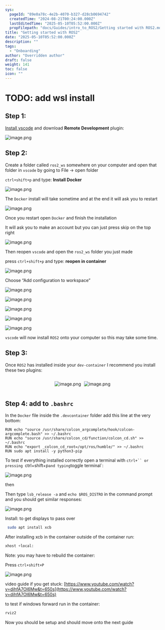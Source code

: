 ```yaml
---
sys:
  pageId: "89e0a78c-4e2b-4070-b327-d28cb0694742"
  createdTime: "2024-08-21T00:24:00.000Z"
  lastEditedTime: "2025-05-10T05:52:00.000Z"
  propFilepath: "docs/Guides/intro_to_ROS2/Getting started with ROS2.md"
title: "Getting started with ROS2"
date: "2025-05-10T05:52:00.000Z"
description: ""
tags:
  - "Onboarding"
author: "Overridden author"
draft: false
weight: 141
toc: false
icon: ""
---
```


# TODO: add wsl install

## Step 1:

[Install vscode](https://code.visualstudio.com/download) and download **Remote Development** plugin:

![image.png](https://prod-files-secure.s3.us-west-2.amazonaws.com/d518164a-d88e-44d1-a4ee-3adb3bd8bce0/efb52993-1881-4a40-b95e-6f020334f022/image.png?X-Amz-Algorithm=AWS4-HMAC-SHA256&X-Amz-Content-Sha256=UNSIGNED-PAYLOAD&X-Amz-Credential=ASIAZI2LB4666F46CDXT%2F20250721%2Fus-west-2%2Fs3%2Faws4_request&X-Amz-Date=20250721T110845Z&X-Amz-Expires=3600&X-Amz-Security-Token=IQoJb3JpZ2luX2VjELr%2F%2F%2F%2F%2F%2F%2F%2F%2F%2FwEaCXVzLXdlc3QtMiJHMEUCIQDTQwbJY0EdtN9I%2BvEVmZohlv85m6D%2BokE8SfdjowUW4gIgFXhuIGf4plT0GdwsNLoZKMGaJ6GcpXeW1Imwe1ABspQqiAQI0v%2F%2F%2F%2F%2F%2F%2F%2F%2F%2FARAAGgw2Mzc0MjMxODM4MDUiDCB86YEs0wrQxZz3ECrcA90jJ4C8j4EJ2krWYsR05L0x4iQlwpdRXFu19ax%2Fw9Ud5O1eX4ot4L2SjTF83tOedsKI8VzI9U%2FDfugYDnrjhsoHGqPw%2BFZ8HMDLu5eDfS%2BvoocWa9zjvgSBTiqVRSIg9cfu%2BcJVujeXJ6IZjL7%2FQVsKtGoGdESVr23UWrZ2thN4NHkTxouTKcMqSBg%2FvTu08dgfR2onj6LVa9oNNnviSnMz80maIIWTcxpTXnLdM9D77t7IgZXVD6pdEbZHUokfduKF1aorsvlnHTVQjegzDDUitJAohg5T7GYjEoOI%2Bn0N8RpnJUP%2Fcubyp%2ByFAzLz5FXKiI4q%2F%2BlWr2tawvA%2FzsRJug8sgZ2zkFJjrplteRXSVnc7uSNPhmDE8ppAcz0AvpE0GnrxyvK3WFah%2BjuDoQKSmYP%2FMkpoaPHFSF24tWN%2BzqSb6SSpKG%2FVhOGd8aCp45Em3uWGLKC3QzNw4v6WnTLoq3S1aofF1tkBRb1vfVwo%2F2bavYsVX4KWMklS19jQRtCRPo%2F20TDJD%2B3DzJt1bXPEDAMhdpPZIS8ndPJDcPlJSPlrcaz8s4oOKvy6XwkbRNUQ26b0O4%2B4YWWzRxTZW3Y4flsgj%2BWCRKtiaWK1h%2Fk1VpzWoFbMydF0QClAMOmO%2BMMGOqUBkFsAXK6c5PqDO7WCufieavPe1k5HX5HNqyDcSMwGYfcSdUMU4yQTiR5Erv1DQVcCvDszQ85e9rgqDsrNU7eTXehNRWVgMD8m8Ye0iO9TYTKK7xRtbqT4fu%2Bc9kkwXi5jada4%2FWYMVnEL%2BR64%2Bz24YHVFjB02e2YEfuNgXMi6DTJnOzOr%2B2%2F8sl1mR64SKlKyzuiUPvjvpPDE%2BdIqLCY3Ek%2FLKQ3T&X-Amz-Signature=020223eadbaa5ec4f5b381c62748d981da2ecbdc865d2c6014d9a14f9d3ff95c&X-Amz-SignedHeaders=host&x-amz-checksum-mode=ENABLED&x-id=GetObject)

## Step 2:

Create a folder called `ros2_ws` somewhere on your computer and open that folder in `vscode` by going to File → open folder 

`ctrl+shift+p` and type: **Install Docker**

![image.png](https://prod-files-secure.s3.us-west-2.amazonaws.com/d518164a-d88e-44d1-a4ee-3adb3bd8bce0/2269dc0e-1cd5-47ff-bceb-c04ad9b2eab0/image.png?X-Amz-Algorithm=AWS4-HMAC-SHA256&X-Amz-Content-Sha256=UNSIGNED-PAYLOAD&X-Amz-Credential=ASIAZI2LB4666F46CDXT%2F20250721%2Fus-west-2%2Fs3%2Faws4_request&X-Amz-Date=20250721T110845Z&X-Amz-Expires=3600&X-Amz-Security-Token=IQoJb3JpZ2luX2VjELr%2F%2F%2F%2F%2F%2F%2F%2F%2F%2FwEaCXVzLXdlc3QtMiJHMEUCIQDTQwbJY0EdtN9I%2BvEVmZohlv85m6D%2BokE8SfdjowUW4gIgFXhuIGf4plT0GdwsNLoZKMGaJ6GcpXeW1Imwe1ABspQqiAQI0v%2F%2F%2F%2F%2F%2F%2F%2F%2F%2FARAAGgw2Mzc0MjMxODM4MDUiDCB86YEs0wrQxZz3ECrcA90jJ4C8j4EJ2krWYsR05L0x4iQlwpdRXFu19ax%2Fw9Ud5O1eX4ot4L2SjTF83tOedsKI8VzI9U%2FDfugYDnrjhsoHGqPw%2BFZ8HMDLu5eDfS%2BvoocWa9zjvgSBTiqVRSIg9cfu%2BcJVujeXJ6IZjL7%2FQVsKtGoGdESVr23UWrZ2thN4NHkTxouTKcMqSBg%2FvTu08dgfR2onj6LVa9oNNnviSnMz80maIIWTcxpTXnLdM9D77t7IgZXVD6pdEbZHUokfduKF1aorsvlnHTVQjegzDDUitJAohg5T7GYjEoOI%2Bn0N8RpnJUP%2Fcubyp%2ByFAzLz5FXKiI4q%2F%2BlWr2tawvA%2FzsRJug8sgZ2zkFJjrplteRXSVnc7uSNPhmDE8ppAcz0AvpE0GnrxyvK3WFah%2BjuDoQKSmYP%2FMkpoaPHFSF24tWN%2BzqSb6SSpKG%2FVhOGd8aCp45Em3uWGLKC3QzNw4v6WnTLoq3S1aofF1tkBRb1vfVwo%2F2bavYsVX4KWMklS19jQRtCRPo%2F20TDJD%2B3DzJt1bXPEDAMhdpPZIS8ndPJDcPlJSPlrcaz8s4oOKvy6XwkbRNUQ26b0O4%2B4YWWzRxTZW3Y4flsgj%2BWCRKtiaWK1h%2Fk1VpzWoFbMydF0QClAMOmO%2BMMGOqUBkFsAXK6c5PqDO7WCufieavPe1k5HX5HNqyDcSMwGYfcSdUMU4yQTiR5Erv1DQVcCvDszQ85e9rgqDsrNU7eTXehNRWVgMD8m8Ye0iO9TYTKK7xRtbqT4fu%2Bc9kkwXi5jada4%2FWYMVnEL%2BR64%2Bz24YHVFjB02e2YEfuNgXMi6DTJnOzOr%2B2%2F8sl1mR64SKlKyzuiUPvjvpPDE%2BdIqLCY3Ek%2FLKQ3T&X-Amz-Signature=85fbbdf2d3370aea70d2b8fb050f0c2b601eb5868e7d976091f414f0a38605a4&X-Amz-SignedHeaders=host&x-amz-checksum-mode=ENABLED&x-id=GetObject)

The `Docker` install will take sometime and at the end it will ask you to restart

![image.png](https://prod-files-secure.s3.us-west-2.amazonaws.com/d518164a-d88e-44d1-a4ee-3adb3bd8bce0/ed233f78-be33-4b1f-b89c-9c346c0e961e/image.png?X-Amz-Algorithm=AWS4-HMAC-SHA256&X-Amz-Content-Sha256=UNSIGNED-PAYLOAD&X-Amz-Credential=ASIAZI2LB4666F46CDXT%2F20250721%2Fus-west-2%2Fs3%2Faws4_request&X-Amz-Date=20250721T110845Z&X-Amz-Expires=3600&X-Amz-Security-Token=IQoJb3JpZ2luX2VjELr%2F%2F%2F%2F%2F%2F%2F%2F%2F%2FwEaCXVzLXdlc3QtMiJHMEUCIQDTQwbJY0EdtN9I%2BvEVmZohlv85m6D%2BokE8SfdjowUW4gIgFXhuIGf4plT0GdwsNLoZKMGaJ6GcpXeW1Imwe1ABspQqiAQI0v%2F%2F%2F%2F%2F%2F%2F%2F%2F%2FARAAGgw2Mzc0MjMxODM4MDUiDCB86YEs0wrQxZz3ECrcA90jJ4C8j4EJ2krWYsR05L0x4iQlwpdRXFu19ax%2Fw9Ud5O1eX4ot4L2SjTF83tOedsKI8VzI9U%2FDfugYDnrjhsoHGqPw%2BFZ8HMDLu5eDfS%2BvoocWa9zjvgSBTiqVRSIg9cfu%2BcJVujeXJ6IZjL7%2FQVsKtGoGdESVr23UWrZ2thN4NHkTxouTKcMqSBg%2FvTu08dgfR2onj6LVa9oNNnviSnMz80maIIWTcxpTXnLdM9D77t7IgZXVD6pdEbZHUokfduKF1aorsvlnHTVQjegzDDUitJAohg5T7GYjEoOI%2Bn0N8RpnJUP%2Fcubyp%2ByFAzLz5FXKiI4q%2F%2BlWr2tawvA%2FzsRJug8sgZ2zkFJjrplteRXSVnc7uSNPhmDE8ppAcz0AvpE0GnrxyvK3WFah%2BjuDoQKSmYP%2FMkpoaPHFSF24tWN%2BzqSb6SSpKG%2FVhOGd8aCp45Em3uWGLKC3QzNw4v6WnTLoq3S1aofF1tkBRb1vfVwo%2F2bavYsVX4KWMklS19jQRtCRPo%2F20TDJD%2B3DzJt1bXPEDAMhdpPZIS8ndPJDcPlJSPlrcaz8s4oOKvy6XwkbRNUQ26b0O4%2B4YWWzRxTZW3Y4flsgj%2BWCRKtiaWK1h%2Fk1VpzWoFbMydF0QClAMOmO%2BMMGOqUBkFsAXK6c5PqDO7WCufieavPe1k5HX5HNqyDcSMwGYfcSdUMU4yQTiR5Erv1DQVcCvDszQ85e9rgqDsrNU7eTXehNRWVgMD8m8Ye0iO9TYTKK7xRtbqT4fu%2Bc9kkwXi5jada4%2FWYMVnEL%2BR64%2Bz24YHVFjB02e2YEfuNgXMi6DTJnOzOr%2B2%2F8sl1mR64SKlKyzuiUPvjvpPDE%2BdIqLCY3Ek%2FLKQ3T&X-Amz-Signature=c2c61fac5fca3182507633e24f696803b320bef4172af5dfb143fecce164bb1d&X-Amz-SignedHeaders=host&x-amz-checksum-mode=ENABLED&x-id=GetObject)

Once you restart open `Docker` and finish the installation

It will ask you to make an account but you can just press skip on the top right

![image.png](https://prod-files-secure.s3.us-west-2.amazonaws.com/d518164a-d88e-44d1-a4ee-3adb3bd8bce0/21010ad9-1659-4fd9-9f59-9932a09b2a3d/image.png?X-Amz-Algorithm=AWS4-HMAC-SHA256&X-Amz-Content-Sha256=UNSIGNED-PAYLOAD&X-Amz-Credential=ASIAZI2LB4666F46CDXT%2F20250721%2Fus-west-2%2Fs3%2Faws4_request&X-Amz-Date=20250721T110845Z&X-Amz-Expires=3600&X-Amz-Security-Token=IQoJb3JpZ2luX2VjELr%2F%2F%2F%2F%2F%2F%2F%2F%2F%2FwEaCXVzLXdlc3QtMiJHMEUCIQDTQwbJY0EdtN9I%2BvEVmZohlv85m6D%2BokE8SfdjowUW4gIgFXhuIGf4plT0GdwsNLoZKMGaJ6GcpXeW1Imwe1ABspQqiAQI0v%2F%2F%2F%2F%2F%2F%2F%2F%2F%2FARAAGgw2Mzc0MjMxODM4MDUiDCB86YEs0wrQxZz3ECrcA90jJ4C8j4EJ2krWYsR05L0x4iQlwpdRXFu19ax%2Fw9Ud5O1eX4ot4L2SjTF83tOedsKI8VzI9U%2FDfugYDnrjhsoHGqPw%2BFZ8HMDLu5eDfS%2BvoocWa9zjvgSBTiqVRSIg9cfu%2BcJVujeXJ6IZjL7%2FQVsKtGoGdESVr23UWrZ2thN4NHkTxouTKcMqSBg%2FvTu08dgfR2onj6LVa9oNNnviSnMz80maIIWTcxpTXnLdM9D77t7IgZXVD6pdEbZHUokfduKF1aorsvlnHTVQjegzDDUitJAohg5T7GYjEoOI%2Bn0N8RpnJUP%2Fcubyp%2ByFAzLz5FXKiI4q%2F%2BlWr2tawvA%2FzsRJug8sgZ2zkFJjrplteRXSVnc7uSNPhmDE8ppAcz0AvpE0GnrxyvK3WFah%2BjuDoQKSmYP%2FMkpoaPHFSF24tWN%2BzqSb6SSpKG%2FVhOGd8aCp45Em3uWGLKC3QzNw4v6WnTLoq3S1aofF1tkBRb1vfVwo%2F2bavYsVX4KWMklS19jQRtCRPo%2F20TDJD%2B3DzJt1bXPEDAMhdpPZIS8ndPJDcPlJSPlrcaz8s4oOKvy6XwkbRNUQ26b0O4%2B4YWWzRxTZW3Y4flsgj%2BWCRKtiaWK1h%2Fk1VpzWoFbMydF0QClAMOmO%2BMMGOqUBkFsAXK6c5PqDO7WCufieavPe1k5HX5HNqyDcSMwGYfcSdUMU4yQTiR5Erv1DQVcCvDszQ85e9rgqDsrNU7eTXehNRWVgMD8m8Ye0iO9TYTKK7xRtbqT4fu%2Bc9kkwXi5jada4%2FWYMVnEL%2BR64%2Bz24YHVFjB02e2YEfuNgXMi6DTJnOzOr%2B2%2F8sl1mR64SKlKyzuiUPvjvpPDE%2BdIqLCY3Ek%2FLKQ3T&X-Amz-Signature=324ed6eef39bc8b3b9f9f2aafaded7949d36e0e0f01d86b6c9f405dc31942a76&X-Amz-SignedHeaders=host&x-amz-checksum-mode=ENABLED&x-id=GetObject)

Then reopen `vscode` and open the `ros2_ws` folder you just made

press `ctrl+shift+p` and type: **reopen in container**

![image.png](https://prod-files-secure.s3.us-west-2.amazonaws.com/d518164a-d88e-44d1-a4ee-3adb3bd8bce0/4e93b8c2-41ad-488c-8095-c74205196118/image.png?X-Amz-Algorithm=AWS4-HMAC-SHA256&X-Amz-Content-Sha256=UNSIGNED-PAYLOAD&X-Amz-Credential=ASIAZI2LB4666F46CDXT%2F20250721%2Fus-west-2%2Fs3%2Faws4_request&X-Amz-Date=20250721T110845Z&X-Amz-Expires=3600&X-Amz-Security-Token=IQoJb3JpZ2luX2VjELr%2F%2F%2F%2F%2F%2F%2F%2F%2F%2FwEaCXVzLXdlc3QtMiJHMEUCIQDTQwbJY0EdtN9I%2BvEVmZohlv85m6D%2BokE8SfdjowUW4gIgFXhuIGf4plT0GdwsNLoZKMGaJ6GcpXeW1Imwe1ABspQqiAQI0v%2F%2F%2F%2F%2F%2F%2F%2F%2F%2FARAAGgw2Mzc0MjMxODM4MDUiDCB86YEs0wrQxZz3ECrcA90jJ4C8j4EJ2krWYsR05L0x4iQlwpdRXFu19ax%2Fw9Ud5O1eX4ot4L2SjTF83tOedsKI8VzI9U%2FDfugYDnrjhsoHGqPw%2BFZ8HMDLu5eDfS%2BvoocWa9zjvgSBTiqVRSIg9cfu%2BcJVujeXJ6IZjL7%2FQVsKtGoGdESVr23UWrZ2thN4NHkTxouTKcMqSBg%2FvTu08dgfR2onj6LVa9oNNnviSnMz80maIIWTcxpTXnLdM9D77t7IgZXVD6pdEbZHUokfduKF1aorsvlnHTVQjegzDDUitJAohg5T7GYjEoOI%2Bn0N8RpnJUP%2Fcubyp%2ByFAzLz5FXKiI4q%2F%2BlWr2tawvA%2FzsRJug8sgZ2zkFJjrplteRXSVnc7uSNPhmDE8ppAcz0AvpE0GnrxyvK3WFah%2BjuDoQKSmYP%2FMkpoaPHFSF24tWN%2BzqSb6SSpKG%2FVhOGd8aCp45Em3uWGLKC3QzNw4v6WnTLoq3S1aofF1tkBRb1vfVwo%2F2bavYsVX4KWMklS19jQRtCRPo%2F20TDJD%2B3DzJt1bXPEDAMhdpPZIS8ndPJDcPlJSPlrcaz8s4oOKvy6XwkbRNUQ26b0O4%2B4YWWzRxTZW3Y4flsgj%2BWCRKtiaWK1h%2Fk1VpzWoFbMydF0QClAMOmO%2BMMGOqUBkFsAXK6c5PqDO7WCufieavPe1k5HX5HNqyDcSMwGYfcSdUMU4yQTiR5Erv1DQVcCvDszQ85e9rgqDsrNU7eTXehNRWVgMD8m8Ye0iO9TYTKK7xRtbqT4fu%2Bc9kkwXi5jada4%2FWYMVnEL%2BR64%2Bz24YHVFjB02e2YEfuNgXMi6DTJnOzOr%2B2%2F8sl1mR64SKlKyzuiUPvjvpPDE%2BdIqLCY3Ek%2FLKQ3T&X-Amz-Signature=db88b28f5590361a1cf9490e04245e1765bd1d3adf75a8734776c53dfe279e7e&X-Amz-SignedHeaders=host&x-amz-checksum-mode=ENABLED&x-id=GetObject)

Choose “Add configuration to workspace”

![image.png](https://prod-files-secure.s3.us-west-2.amazonaws.com/d518164a-d88e-44d1-a4ee-3adb3bd8bce0/9560b282-5060-4989-ba37-97e7b2c22476/image.png?X-Amz-Algorithm=AWS4-HMAC-SHA256&X-Amz-Content-Sha256=UNSIGNED-PAYLOAD&X-Amz-Credential=ASIAZI2LB4666F46CDXT%2F20250721%2Fus-west-2%2Fs3%2Faws4_request&X-Amz-Date=20250721T110845Z&X-Amz-Expires=3600&X-Amz-Security-Token=IQoJb3JpZ2luX2VjELr%2F%2F%2F%2F%2F%2F%2F%2F%2F%2FwEaCXVzLXdlc3QtMiJHMEUCIQDTQwbJY0EdtN9I%2BvEVmZohlv85m6D%2BokE8SfdjowUW4gIgFXhuIGf4plT0GdwsNLoZKMGaJ6GcpXeW1Imwe1ABspQqiAQI0v%2F%2F%2F%2F%2F%2F%2F%2F%2F%2FARAAGgw2Mzc0MjMxODM4MDUiDCB86YEs0wrQxZz3ECrcA90jJ4C8j4EJ2krWYsR05L0x4iQlwpdRXFu19ax%2Fw9Ud5O1eX4ot4L2SjTF83tOedsKI8VzI9U%2FDfugYDnrjhsoHGqPw%2BFZ8HMDLu5eDfS%2BvoocWa9zjvgSBTiqVRSIg9cfu%2BcJVujeXJ6IZjL7%2FQVsKtGoGdESVr23UWrZ2thN4NHkTxouTKcMqSBg%2FvTu08dgfR2onj6LVa9oNNnviSnMz80maIIWTcxpTXnLdM9D77t7IgZXVD6pdEbZHUokfduKF1aorsvlnHTVQjegzDDUitJAohg5T7GYjEoOI%2Bn0N8RpnJUP%2Fcubyp%2ByFAzLz5FXKiI4q%2F%2BlWr2tawvA%2FzsRJug8sgZ2zkFJjrplteRXSVnc7uSNPhmDE8ppAcz0AvpE0GnrxyvK3WFah%2BjuDoQKSmYP%2FMkpoaPHFSF24tWN%2BzqSb6SSpKG%2FVhOGd8aCp45Em3uWGLKC3QzNw4v6WnTLoq3S1aofF1tkBRb1vfVwo%2F2bavYsVX4KWMklS19jQRtCRPo%2F20TDJD%2B3DzJt1bXPEDAMhdpPZIS8ndPJDcPlJSPlrcaz8s4oOKvy6XwkbRNUQ26b0O4%2B4YWWzRxTZW3Y4flsgj%2BWCRKtiaWK1h%2Fk1VpzWoFbMydF0QClAMOmO%2BMMGOqUBkFsAXK6c5PqDO7WCufieavPe1k5HX5HNqyDcSMwGYfcSdUMU4yQTiR5Erv1DQVcCvDszQ85e9rgqDsrNU7eTXehNRWVgMD8m8Ye0iO9TYTKK7xRtbqT4fu%2Bc9kkwXi5jada4%2FWYMVnEL%2BR64%2Bz24YHVFjB02e2YEfuNgXMi6DTJnOzOr%2B2%2F8sl1mR64SKlKyzuiUPvjvpPDE%2BdIqLCY3Ek%2FLKQ3T&X-Amz-Signature=8e8bde960af926f86fe2dfaf836dfdc70a980b0dfd7cddf312767351969f2d32&X-Amz-SignedHeaders=host&x-amz-checksum-mode=ENABLED&x-id=GetObject)

![image.png](https://prod-files-secure.s3.us-west-2.amazonaws.com/d518164a-d88e-44d1-a4ee-3adb3bd8bce0/2ee63f81-886b-48e8-a553-dc6e5eac99e4/image.png?X-Amz-Algorithm=AWS4-HMAC-SHA256&X-Amz-Content-Sha256=UNSIGNED-PAYLOAD&X-Amz-Credential=ASIAZI2LB4666F46CDXT%2F20250721%2Fus-west-2%2Fs3%2Faws4_request&X-Amz-Date=20250721T110845Z&X-Amz-Expires=3600&X-Amz-Security-Token=IQoJb3JpZ2luX2VjELr%2F%2F%2F%2F%2F%2F%2F%2F%2F%2FwEaCXVzLXdlc3QtMiJHMEUCIQDTQwbJY0EdtN9I%2BvEVmZohlv85m6D%2BokE8SfdjowUW4gIgFXhuIGf4plT0GdwsNLoZKMGaJ6GcpXeW1Imwe1ABspQqiAQI0v%2F%2F%2F%2F%2F%2F%2F%2F%2F%2FARAAGgw2Mzc0MjMxODM4MDUiDCB86YEs0wrQxZz3ECrcA90jJ4C8j4EJ2krWYsR05L0x4iQlwpdRXFu19ax%2Fw9Ud5O1eX4ot4L2SjTF83tOedsKI8VzI9U%2FDfugYDnrjhsoHGqPw%2BFZ8HMDLu5eDfS%2BvoocWa9zjvgSBTiqVRSIg9cfu%2BcJVujeXJ6IZjL7%2FQVsKtGoGdESVr23UWrZ2thN4NHkTxouTKcMqSBg%2FvTu08dgfR2onj6LVa9oNNnviSnMz80maIIWTcxpTXnLdM9D77t7IgZXVD6pdEbZHUokfduKF1aorsvlnHTVQjegzDDUitJAohg5T7GYjEoOI%2Bn0N8RpnJUP%2Fcubyp%2ByFAzLz5FXKiI4q%2F%2BlWr2tawvA%2FzsRJug8sgZ2zkFJjrplteRXSVnc7uSNPhmDE8ppAcz0AvpE0GnrxyvK3WFah%2BjuDoQKSmYP%2FMkpoaPHFSF24tWN%2BzqSb6SSpKG%2FVhOGd8aCp45Em3uWGLKC3QzNw4v6WnTLoq3S1aofF1tkBRb1vfVwo%2F2bavYsVX4KWMklS19jQRtCRPo%2F20TDJD%2B3DzJt1bXPEDAMhdpPZIS8ndPJDcPlJSPlrcaz8s4oOKvy6XwkbRNUQ26b0O4%2B4YWWzRxTZW3Y4flsgj%2BWCRKtiaWK1h%2Fk1VpzWoFbMydF0QClAMOmO%2BMMGOqUBkFsAXK6c5PqDO7WCufieavPe1k5HX5HNqyDcSMwGYfcSdUMU4yQTiR5Erv1DQVcCvDszQ85e9rgqDsrNU7eTXehNRWVgMD8m8Ye0iO9TYTKK7xRtbqT4fu%2Bc9kkwXi5jada4%2FWYMVnEL%2BR64%2Bz24YHVFjB02e2YEfuNgXMi6DTJnOzOr%2B2%2F8sl1mR64SKlKyzuiUPvjvpPDE%2BdIqLCY3Ek%2FLKQ3T&X-Amz-Signature=1a5e49305a28394b6e79b8c579360bf3d626a7caa80c53364b462247204d99ef&X-Amz-SignedHeaders=host&x-amz-checksum-mode=ENABLED&x-id=GetObject)

![image.png](https://prod-files-secure.s3.us-west-2.amazonaws.com/d518164a-d88e-44d1-a4ee-3adb3bd8bce0/ae1580b2-b048-407e-aed9-b584224a7a04/image.png?X-Amz-Algorithm=AWS4-HMAC-SHA256&X-Amz-Content-Sha256=UNSIGNED-PAYLOAD&X-Amz-Credential=ASIAZI2LB4666F46CDXT%2F20250721%2Fus-west-2%2Fs3%2Faws4_request&X-Amz-Date=20250721T110845Z&X-Amz-Expires=3600&X-Amz-Security-Token=IQoJb3JpZ2luX2VjELr%2F%2F%2F%2F%2F%2F%2F%2F%2F%2FwEaCXVzLXdlc3QtMiJHMEUCIQDTQwbJY0EdtN9I%2BvEVmZohlv85m6D%2BokE8SfdjowUW4gIgFXhuIGf4plT0GdwsNLoZKMGaJ6GcpXeW1Imwe1ABspQqiAQI0v%2F%2F%2F%2F%2F%2F%2F%2F%2F%2FARAAGgw2Mzc0MjMxODM4MDUiDCB86YEs0wrQxZz3ECrcA90jJ4C8j4EJ2krWYsR05L0x4iQlwpdRXFu19ax%2Fw9Ud5O1eX4ot4L2SjTF83tOedsKI8VzI9U%2FDfugYDnrjhsoHGqPw%2BFZ8HMDLu5eDfS%2BvoocWa9zjvgSBTiqVRSIg9cfu%2BcJVujeXJ6IZjL7%2FQVsKtGoGdESVr23UWrZ2thN4NHkTxouTKcMqSBg%2FvTu08dgfR2onj6LVa9oNNnviSnMz80maIIWTcxpTXnLdM9D77t7IgZXVD6pdEbZHUokfduKF1aorsvlnHTVQjegzDDUitJAohg5T7GYjEoOI%2Bn0N8RpnJUP%2Fcubyp%2ByFAzLz5FXKiI4q%2F%2BlWr2tawvA%2FzsRJug8sgZ2zkFJjrplteRXSVnc7uSNPhmDE8ppAcz0AvpE0GnrxyvK3WFah%2BjuDoQKSmYP%2FMkpoaPHFSF24tWN%2BzqSb6SSpKG%2FVhOGd8aCp45Em3uWGLKC3QzNw4v6WnTLoq3S1aofF1tkBRb1vfVwo%2F2bavYsVX4KWMklS19jQRtCRPo%2F20TDJD%2B3DzJt1bXPEDAMhdpPZIS8ndPJDcPlJSPlrcaz8s4oOKvy6XwkbRNUQ26b0O4%2B4YWWzRxTZW3Y4flsgj%2BWCRKtiaWK1h%2Fk1VpzWoFbMydF0QClAMOmO%2BMMGOqUBkFsAXK6c5PqDO7WCufieavPe1k5HX5HNqyDcSMwGYfcSdUMU4yQTiR5Erv1DQVcCvDszQ85e9rgqDsrNU7eTXehNRWVgMD8m8Ye0iO9TYTKK7xRtbqT4fu%2Bc9kkwXi5jada4%2FWYMVnEL%2BR64%2Bz24YHVFjB02e2YEfuNgXMi6DTJnOzOr%2B2%2F8sl1mR64SKlKyzuiUPvjvpPDE%2BdIqLCY3Ek%2FLKQ3T&X-Amz-Signature=f478ec93de8bf07b64d07cb184dbb7080b9709f6c03d533ff8987accde8e7690&X-Amz-SignedHeaders=host&x-amz-checksum-mode=ENABLED&x-id=GetObject)

![image.png](https://prod-files-secure.s3.us-west-2.amazonaws.com/d518164a-d88e-44d1-a4ee-3adb3bd8bce0/53255b28-f75e-430f-b9e3-c0ac8577e42b/image.png?X-Amz-Algorithm=AWS4-HMAC-SHA256&X-Amz-Content-Sha256=UNSIGNED-PAYLOAD&X-Amz-Credential=ASIAZI2LB4666F46CDXT%2F20250721%2Fus-west-2%2Fs3%2Faws4_request&X-Amz-Date=20250721T110845Z&X-Amz-Expires=3600&X-Amz-Security-Token=IQoJb3JpZ2luX2VjELr%2F%2F%2F%2F%2F%2F%2F%2F%2F%2FwEaCXVzLXdlc3QtMiJHMEUCIQDTQwbJY0EdtN9I%2BvEVmZohlv85m6D%2BokE8SfdjowUW4gIgFXhuIGf4plT0GdwsNLoZKMGaJ6GcpXeW1Imwe1ABspQqiAQI0v%2F%2F%2F%2F%2F%2F%2F%2F%2F%2FARAAGgw2Mzc0MjMxODM4MDUiDCB86YEs0wrQxZz3ECrcA90jJ4C8j4EJ2krWYsR05L0x4iQlwpdRXFu19ax%2Fw9Ud5O1eX4ot4L2SjTF83tOedsKI8VzI9U%2FDfugYDnrjhsoHGqPw%2BFZ8HMDLu5eDfS%2BvoocWa9zjvgSBTiqVRSIg9cfu%2BcJVujeXJ6IZjL7%2FQVsKtGoGdESVr23UWrZ2thN4NHkTxouTKcMqSBg%2FvTu08dgfR2onj6LVa9oNNnviSnMz80maIIWTcxpTXnLdM9D77t7IgZXVD6pdEbZHUokfduKF1aorsvlnHTVQjegzDDUitJAohg5T7GYjEoOI%2Bn0N8RpnJUP%2Fcubyp%2ByFAzLz5FXKiI4q%2F%2BlWr2tawvA%2FzsRJug8sgZ2zkFJjrplteRXSVnc7uSNPhmDE8ppAcz0AvpE0GnrxyvK3WFah%2BjuDoQKSmYP%2FMkpoaPHFSF24tWN%2BzqSb6SSpKG%2FVhOGd8aCp45Em3uWGLKC3QzNw4v6WnTLoq3S1aofF1tkBRb1vfVwo%2F2bavYsVX4KWMklS19jQRtCRPo%2F20TDJD%2B3DzJt1bXPEDAMhdpPZIS8ndPJDcPlJSPlrcaz8s4oOKvy6XwkbRNUQ26b0O4%2B4YWWzRxTZW3Y4flsgj%2BWCRKtiaWK1h%2Fk1VpzWoFbMydF0QClAMOmO%2BMMGOqUBkFsAXK6c5PqDO7WCufieavPe1k5HX5HNqyDcSMwGYfcSdUMU4yQTiR5Erv1DQVcCvDszQ85e9rgqDsrNU7eTXehNRWVgMD8m8Ye0iO9TYTKK7xRtbqT4fu%2Bc9kkwXi5jada4%2FWYMVnEL%2BR64%2Bz24YHVFjB02e2YEfuNgXMi6DTJnOzOr%2B2%2F8sl1mR64SKlKyzuiUPvjvpPDE%2BdIqLCY3Ek%2FLKQ3T&X-Amz-Signature=b1ed4290165a3554ccce8f8a8bc1b9c7808f7fcc242b6103cacd3abde5b4fa3f&X-Amz-SignedHeaders=host&x-amz-checksum-mode=ENABLED&x-id=GetObject)

![image.png](https://prod-files-secure.s3.us-west-2.amazonaws.com/d518164a-d88e-44d1-a4ee-3adb3bd8bce0/7c562767-5af9-4ffb-97d1-327bcdf4ee00/image.png?X-Amz-Algorithm=AWS4-HMAC-SHA256&X-Amz-Content-Sha256=UNSIGNED-PAYLOAD&X-Amz-Credential=ASIAZI2LB4666F46CDXT%2F20250721%2Fus-west-2%2Fs3%2Faws4_request&X-Amz-Date=20250721T110845Z&X-Amz-Expires=3600&X-Amz-Security-Token=IQoJb3JpZ2luX2VjELr%2F%2F%2F%2F%2F%2F%2F%2F%2F%2FwEaCXVzLXdlc3QtMiJHMEUCIQDTQwbJY0EdtN9I%2BvEVmZohlv85m6D%2BokE8SfdjowUW4gIgFXhuIGf4plT0GdwsNLoZKMGaJ6GcpXeW1Imwe1ABspQqiAQI0v%2F%2F%2F%2F%2F%2F%2F%2F%2F%2FARAAGgw2Mzc0MjMxODM4MDUiDCB86YEs0wrQxZz3ECrcA90jJ4C8j4EJ2krWYsR05L0x4iQlwpdRXFu19ax%2Fw9Ud5O1eX4ot4L2SjTF83tOedsKI8VzI9U%2FDfugYDnrjhsoHGqPw%2BFZ8HMDLu5eDfS%2BvoocWa9zjvgSBTiqVRSIg9cfu%2BcJVujeXJ6IZjL7%2FQVsKtGoGdESVr23UWrZ2thN4NHkTxouTKcMqSBg%2FvTu08dgfR2onj6LVa9oNNnviSnMz80maIIWTcxpTXnLdM9D77t7IgZXVD6pdEbZHUokfduKF1aorsvlnHTVQjegzDDUitJAohg5T7GYjEoOI%2Bn0N8RpnJUP%2Fcubyp%2ByFAzLz5FXKiI4q%2F%2BlWr2tawvA%2FzsRJug8sgZ2zkFJjrplteRXSVnc7uSNPhmDE8ppAcz0AvpE0GnrxyvK3WFah%2BjuDoQKSmYP%2FMkpoaPHFSF24tWN%2BzqSb6SSpKG%2FVhOGd8aCp45Em3uWGLKC3QzNw4v6WnTLoq3S1aofF1tkBRb1vfVwo%2F2bavYsVX4KWMklS19jQRtCRPo%2F20TDJD%2B3DzJt1bXPEDAMhdpPZIS8ndPJDcPlJSPlrcaz8s4oOKvy6XwkbRNUQ26b0O4%2B4YWWzRxTZW3Y4flsgj%2BWCRKtiaWK1h%2Fk1VpzWoFbMydF0QClAMOmO%2BMMGOqUBkFsAXK6c5PqDO7WCufieavPe1k5HX5HNqyDcSMwGYfcSdUMU4yQTiR5Erv1DQVcCvDszQ85e9rgqDsrNU7eTXehNRWVgMD8m8Ye0iO9TYTKK7xRtbqT4fu%2Bc9kkwXi5jada4%2FWYMVnEL%2BR64%2Bz24YHVFjB02e2YEfuNgXMi6DTJnOzOr%2B2%2F8sl1mR64SKlKyzuiUPvjvpPDE%2BdIqLCY3Ek%2FLKQ3T&X-Amz-Signature=97080847863cf10ee1e8f1fcac61260f6e359ee5b08e5d96789c44ee51c11895&X-Amz-SignedHeaders=host&x-amz-checksum-mode=ENABLED&x-id=GetObject)

`vscode` will now install `ROS2` onto your computer so this may take some time.

## Step 3:

Once `ROS2` has installed inside your `dev-container` I recommend you install these two plugins:

<div style="display: flex;flex-direction: row; column-gap:10px; max-width: 630px;justify-content: center;">
<div>

![image.png](https://prod-files-secure.s3.us-west-2.amazonaws.com/d518164a-d88e-44d1-a4ee-3adb3bd8bce0/3fc3d550-5a54-4ba1-ba6b-faa01cdb7369/image.png?X-Amz-Algorithm=AWS4-HMAC-SHA256&X-Amz-Content-Sha256=UNSIGNED-PAYLOAD&X-Amz-Credential=ASIAZI2LB466RHDFGYAY%2F20250721%2Fus-west-2%2Fs3%2Faws4_request&X-Amz-Date=20250721T110851Z&X-Amz-Expires=3600&X-Amz-Security-Token=IQoJb3JpZ2luX2VjELr%2F%2F%2F%2F%2F%2F%2F%2F%2F%2FwEaCXVzLXdlc3QtMiJIMEYCIQC2cNR3dgQqRIZ6uivOQ6abKrZZAsRW9iXtQjQG4E028AIhAM1mNIj2Whph3yVpXXp0XJkd1rZ1FAY%2Fn7OVQ%2FCvgVB5KogECNL%2F%2F%2F%2F%2F%2F%2F%2F%2F%2FwEQABoMNjM3NDIzMTgzODA1IgyrhrdlaG%2FPaevNsMoq3AOnUN4TQ%2BSYATXqTAOnGLEhF8Ltfl1nJ3eHX6RWDYhOrMlwWMy2TPAhB6cQ9anhttIO8RM3E%2BD1B5W6otmWVPwirGI8E869CwiSOWpcp2C%2Bi4L3qlHk8yO0QMh9mOFyie6obcCKuSOTeS1eejjnOPM4tyBlga%2F7j9StjwW6PRz4gppPjuZFJ6yTWV4fXFgYWUcPAUxyjz3X5SgoRd41gfPbtsX72tusSitOjVMMdcxV0WUe%2BxnheNELT0L1RbwOvahLTU3R5SgeMRHrXVjnLb6WcW98g3byTguQst1YuxCh%2FOaIRwXBXk36hnOuiJftrmKN6%2BEop%2BhcciuoaKocZSsjPmPnmajPG4z7wpS846DAZHvQ9P9okug9pkRifTKIj%2BCcCjlPu8nYFQ%2B2MHlQXi7NayRz%2BlOQSXa5JITr46ZwDfTXt%2FlhugoOHqPp1%2FWOiOsXoT1r5L4Mq1LfEsEzCNHQIUcp2Ydn5fh3JJ%2FZwvQ3Id%2FCUf%2BWTWfmKMh1JY5nJbwNUKrlRpQ81xbNZsBVc8io%2F6YEPgq3W0noVuT3s4I219eH%2BlG8C6vL4Y4TMUKm4y%2BS4AN1mRGhtHkfNIzqffiwdTGM%2BE31slF1H64xOIrBR%2BAYe%2FPcfHlatF%2B8vzCKjvjDBjqkAd1miPoKbUuYgb%2FzRxkJAzRuOGV9sdiSsNf19OgYkAbszj25784zZf3YmusdQ9pJTg0Ry37rn4072XXlrtlIQ23vfOotDJ5ahQvkYccgt2od4sxef2gMESv%2BqXarst4FSRw0aBMtyXIWuY88OLPp9pycOBINZxntm5%2BnVa9cCv7UKUn1KYWx6hQ4jjhxarogldCdGZyhcaLnporwAgJoL5qHkfWA&X-Amz-Signature=5ff27e891ac88a3c6ad491d99482388e72b5107717b8b5f48e4e7ccc08cf5558&X-Amz-SignedHeaders=host&x-amz-checksum-mode=ENABLED&x-id=GetObject)

</div>
<div>

![image.png](https://prod-files-secure.s3.us-west-2.amazonaws.com/d518164a-d88e-44d1-a4ee-3adb3bd8bce0/d994cc66-13c2-4093-a5a3-f84cf4601a82/image.png?X-Amz-Algorithm=AWS4-HMAC-SHA256&X-Amz-Content-Sha256=UNSIGNED-PAYLOAD&X-Amz-Credential=ASIAZI2LB466XVVAQOVB%2F20250721%2Fus-west-2%2Fs3%2Faws4_request&X-Amz-Date=20250721T110851Z&X-Amz-Expires=3600&X-Amz-Security-Token=IQoJb3JpZ2luX2VjELr%2F%2F%2F%2F%2F%2F%2F%2F%2F%2FwEaCXVzLXdlc3QtMiJHMEUCIQC47DGeDnFpbJ1Ig6E%2FL6QPeZ0v0k%2Bl84ZbkoUlHZ0lFgIgMWaMaRc28TYch2Hg4mj0CjO2JHISRnSXwKnLCOtG91EqiAQI0v%2F%2F%2F%2F%2F%2F%2F%2F%2F%2FARAAGgw2Mzc0MjMxODM4MDUiDCqksyHMM1d1hyk8jCrcA6%2BYB%2FVSvrfu%2BZfqnDomXG4BnYsWy0FJW5%2B%2Br%2FZE4dhove307CGPqptcKDj8yKzLiWZD9zw3oNlPXIFxkLK2dAnOlwmo6gDhb9Ke6CPvA%2FOUgRauiOHpu%2Fv1Tg9ATzs0bYW%2BC%2BNnf0qCrwt220KQU%2F9dBqHJ0Dzck%2Ful0%2BSv%2FLBD0hBk%2Bx87QKwWWUdIYDRItNtwgGxCIKl475T35IhNWCnC7StJK6DwxlEhB0vJXs1mcPZp8Pj0snxzSk6iFWYSJ6nLEfad7z5uruWQjq3t%2FLWV342oAQaehuAySZollviBpjoJooY%2BYE5jyrsnYN5OwI%2BHpY9ixRukUJHKzXOclrl049o9vyKrB3B1fxZw2FiAcNHSPPWjMtfhAG2UOS2kjYV6dzqBpOkl73%2BNOltJYNaQVy73nMMNisqXPBMPM50Qclx0DA6p140V5lwLtkWpoz2%2FP5rOcYkIjnRhqyoW2agLx9gZmGsDrrJ5nCWaAVB9oDJPtGfPVo%2B89LaEvPoPKJFNHG7FFh9WaFytWt867Ag2ADfbr5hkEMMTP8IaEtpOYqy%2Bo9Em%2F9kCyqnzDJQULSx1QmZjFsNcf7yhDtWNMy26kVusQQj7eARTpLOL9q4kK%2FkXZIRAhe6Uk%2BdsMNGN%2BMMGOqUBebCPYyIBoRkzxLjk%2FG61%2FrrGsrPmY0aTNPevVUZKg0ZgvPfIa1eLCqqc7e9FwSmeEkX5XOdduYDrk%2FUqcDxoJzSlcHrHfJ8f%2Fq7Nei2A0YRlrqli7YR9Z5Nicj8b%2F%2FZ3p9HiwWFnn%2BWVD9h4LmVv%2BYW8dMeSU6L2qo5ZfMOm82HPpDZr5exwIjUPuNuIIXIKJQOeCzDyKEROJrcsyf0e4NibF38E&X-Amz-Signature=0b9349cefb0a20ba9d2455f67244ba32f567b4807d3db6dd765ea31bc9ef4419&X-Amz-SignedHeaders=host&x-amz-checksum-mode=ENABLED&x-id=GetObject)

</div>
</div>

## Step 4: add to `.bashrc`

In the `Docker` file inside the `.devcontainer` folder add this line at the very bottom: 

```docker
RUN echo "source /usr/share/colcon_argcomplete/hook/colcon-argcomplete.bash" >> ~/.bashrc
RUN echo "source /usr/share/colcon_cd/function/colcon_cd.sh" >> ~/.bashrc
RUN echo "export _colcon_cd_root=/opt/ros/humble/" >> ~/.bashrc
RUN sudo apt install -y python3-pip 
```

To test if everything installed correctly open a terminal with `ctrl+`` or pressing `ctrl+shift+p` and typing `toggle terminal`:

![image.png](https://prod-files-secure.s3.us-west-2.amazonaws.com/d518164a-d88e-44d1-a4ee-3adb3bd8bce0/6a4943d8-b04e-4c02-9a58-775f3384d1a5/image.png?X-Amz-Algorithm=AWS4-HMAC-SHA256&X-Amz-Content-Sha256=UNSIGNED-PAYLOAD&X-Amz-Credential=ASIAZI2LB4666F46CDXT%2F20250721%2Fus-west-2%2Fs3%2Faws4_request&X-Amz-Date=20250721T110845Z&X-Amz-Expires=3600&X-Amz-Security-Token=IQoJb3JpZ2luX2VjELr%2F%2F%2F%2F%2F%2F%2F%2F%2F%2FwEaCXVzLXdlc3QtMiJHMEUCIQDTQwbJY0EdtN9I%2BvEVmZohlv85m6D%2BokE8SfdjowUW4gIgFXhuIGf4plT0GdwsNLoZKMGaJ6GcpXeW1Imwe1ABspQqiAQI0v%2F%2F%2F%2F%2F%2F%2F%2F%2F%2FARAAGgw2Mzc0MjMxODM4MDUiDCB86YEs0wrQxZz3ECrcA90jJ4C8j4EJ2krWYsR05L0x4iQlwpdRXFu19ax%2Fw9Ud5O1eX4ot4L2SjTF83tOedsKI8VzI9U%2FDfugYDnrjhsoHGqPw%2BFZ8HMDLu5eDfS%2BvoocWa9zjvgSBTiqVRSIg9cfu%2BcJVujeXJ6IZjL7%2FQVsKtGoGdESVr23UWrZ2thN4NHkTxouTKcMqSBg%2FvTu08dgfR2onj6LVa9oNNnviSnMz80maIIWTcxpTXnLdM9D77t7IgZXVD6pdEbZHUokfduKF1aorsvlnHTVQjegzDDUitJAohg5T7GYjEoOI%2Bn0N8RpnJUP%2Fcubyp%2ByFAzLz5FXKiI4q%2F%2BlWr2tawvA%2FzsRJug8sgZ2zkFJjrplteRXSVnc7uSNPhmDE8ppAcz0AvpE0GnrxyvK3WFah%2BjuDoQKSmYP%2FMkpoaPHFSF24tWN%2BzqSb6SSpKG%2FVhOGd8aCp45Em3uWGLKC3QzNw4v6WnTLoq3S1aofF1tkBRb1vfVwo%2F2bavYsVX4KWMklS19jQRtCRPo%2F20TDJD%2B3DzJt1bXPEDAMhdpPZIS8ndPJDcPlJSPlrcaz8s4oOKvy6XwkbRNUQ26b0O4%2B4YWWzRxTZW3Y4flsgj%2BWCRKtiaWK1h%2Fk1VpzWoFbMydF0QClAMOmO%2BMMGOqUBkFsAXK6c5PqDO7WCufieavPe1k5HX5HNqyDcSMwGYfcSdUMU4yQTiR5Erv1DQVcCvDszQ85e9rgqDsrNU7eTXehNRWVgMD8m8Ye0iO9TYTKK7xRtbqT4fu%2Bc9kkwXi5jada4%2FWYMVnEL%2BR64%2Bz24YHVFjB02e2YEfuNgXMi6DTJnOzOr%2B2%2F8sl1mR64SKlKyzuiUPvjvpPDE%2BdIqLCY3Ek%2FLKQ3T&X-Amz-Signature=260eb18bf6ea043284155a09804754ee5ad107aec6c1dba5c678bec2a83015bb&X-Amz-SignedHeaders=host&x-amz-checksum-mode=ENABLED&x-id=GetObject)

then 

Then type `lsb_release -a` and `echo $ROS_DISTRO` in the command prompt and you should get similar responses:

![image.png](https://prod-files-secure.s3.us-west-2.amazonaws.com/d518164a-d88e-44d1-a4ee-3adb3bd8bce0/3e635dec-a805-4e85-8b9e-d000e5b71a4e/image.png?X-Amz-Algorithm=AWS4-HMAC-SHA256&X-Amz-Content-Sha256=UNSIGNED-PAYLOAD&X-Amz-Credential=ASIAZI2LB4666F46CDXT%2F20250721%2Fus-west-2%2Fs3%2Faws4_request&X-Amz-Date=20250721T110845Z&X-Amz-Expires=3600&X-Amz-Security-Token=IQoJb3JpZ2luX2VjELr%2F%2F%2F%2F%2F%2F%2F%2F%2F%2FwEaCXVzLXdlc3QtMiJHMEUCIQDTQwbJY0EdtN9I%2BvEVmZohlv85m6D%2BokE8SfdjowUW4gIgFXhuIGf4plT0GdwsNLoZKMGaJ6GcpXeW1Imwe1ABspQqiAQI0v%2F%2F%2F%2F%2F%2F%2F%2F%2F%2FARAAGgw2Mzc0MjMxODM4MDUiDCB86YEs0wrQxZz3ECrcA90jJ4C8j4EJ2krWYsR05L0x4iQlwpdRXFu19ax%2Fw9Ud5O1eX4ot4L2SjTF83tOedsKI8VzI9U%2FDfugYDnrjhsoHGqPw%2BFZ8HMDLu5eDfS%2BvoocWa9zjvgSBTiqVRSIg9cfu%2BcJVujeXJ6IZjL7%2FQVsKtGoGdESVr23UWrZ2thN4NHkTxouTKcMqSBg%2FvTu08dgfR2onj6LVa9oNNnviSnMz80maIIWTcxpTXnLdM9D77t7IgZXVD6pdEbZHUokfduKF1aorsvlnHTVQjegzDDUitJAohg5T7GYjEoOI%2Bn0N8RpnJUP%2Fcubyp%2ByFAzLz5FXKiI4q%2F%2BlWr2tawvA%2FzsRJug8sgZ2zkFJjrplteRXSVnc7uSNPhmDE8ppAcz0AvpE0GnrxyvK3WFah%2BjuDoQKSmYP%2FMkpoaPHFSF24tWN%2BzqSb6SSpKG%2FVhOGd8aCp45Em3uWGLKC3QzNw4v6WnTLoq3S1aofF1tkBRb1vfVwo%2F2bavYsVX4KWMklS19jQRtCRPo%2F20TDJD%2B3DzJt1bXPEDAMhdpPZIS8ndPJDcPlJSPlrcaz8s4oOKvy6XwkbRNUQ26b0O4%2B4YWWzRxTZW3Y4flsgj%2BWCRKtiaWK1h%2Fk1VpzWoFbMydF0QClAMOmO%2BMMGOqUBkFsAXK6c5PqDO7WCufieavPe1k5HX5HNqyDcSMwGYfcSdUMU4yQTiR5Erv1DQVcCvDszQ85e9rgqDsrNU7eTXehNRWVgMD8m8Ye0iO9TYTKK7xRtbqT4fu%2Bc9kkwXi5jada4%2FWYMVnEL%2BR64%2Bz24YHVFjB02e2YEfuNgXMi6DTJnOzOr%2B2%2F8sl1mR64SKlKyzuiUPvjvpPDE%2BdIqLCY3Ek%2FLKQ3T&X-Amz-Signature=9d35ea0bb759289c906c76c67e836789625f2275c97729946dfcb7ec046e0962&X-Amz-SignedHeaders=host&x-amz-checksum-mode=ENABLED&x-id=GetObject)

Install:  to get displays to pass over

```bash
 sudo apt install xcb
```

After installing xcb in the container outside of the container run:

```python
xhost +local:
```

Note: you may have to rebuild the container:

Press `ctrl+shift+P`

![image.png](https://prod-files-secure.s3.us-west-2.amazonaws.com/d518164a-d88e-44d1-a4ee-3adb3bd8bce0/6c2be660-2618-4c38-9c26-53554f7a0b7b/image.png?X-Amz-Algorithm=AWS4-HMAC-SHA256&X-Amz-Content-Sha256=UNSIGNED-PAYLOAD&X-Amz-Credential=ASIAZI2LB4666F46CDXT%2F20250721%2Fus-west-2%2Fs3%2Faws4_request&X-Amz-Date=20250721T110845Z&X-Amz-Expires=3600&X-Amz-Security-Token=IQoJb3JpZ2luX2VjELr%2F%2F%2F%2F%2F%2F%2F%2F%2F%2FwEaCXVzLXdlc3QtMiJHMEUCIQDTQwbJY0EdtN9I%2BvEVmZohlv85m6D%2BokE8SfdjowUW4gIgFXhuIGf4plT0GdwsNLoZKMGaJ6GcpXeW1Imwe1ABspQqiAQI0v%2F%2F%2F%2F%2F%2F%2F%2F%2F%2FARAAGgw2Mzc0MjMxODM4MDUiDCB86YEs0wrQxZz3ECrcA90jJ4C8j4EJ2krWYsR05L0x4iQlwpdRXFu19ax%2Fw9Ud5O1eX4ot4L2SjTF83tOedsKI8VzI9U%2FDfugYDnrjhsoHGqPw%2BFZ8HMDLu5eDfS%2BvoocWa9zjvgSBTiqVRSIg9cfu%2BcJVujeXJ6IZjL7%2FQVsKtGoGdESVr23UWrZ2thN4NHkTxouTKcMqSBg%2FvTu08dgfR2onj6LVa9oNNnviSnMz80maIIWTcxpTXnLdM9D77t7IgZXVD6pdEbZHUokfduKF1aorsvlnHTVQjegzDDUitJAohg5T7GYjEoOI%2Bn0N8RpnJUP%2Fcubyp%2ByFAzLz5FXKiI4q%2F%2BlWr2tawvA%2FzsRJug8sgZ2zkFJjrplteRXSVnc7uSNPhmDE8ppAcz0AvpE0GnrxyvK3WFah%2BjuDoQKSmYP%2FMkpoaPHFSF24tWN%2BzqSb6SSpKG%2FVhOGd8aCp45Em3uWGLKC3QzNw4v6WnTLoq3S1aofF1tkBRb1vfVwo%2F2bavYsVX4KWMklS19jQRtCRPo%2F20TDJD%2B3DzJt1bXPEDAMhdpPZIS8ndPJDcPlJSPlrcaz8s4oOKvy6XwkbRNUQ26b0O4%2B4YWWzRxTZW3Y4flsgj%2BWCRKtiaWK1h%2Fk1VpzWoFbMydF0QClAMOmO%2BMMGOqUBkFsAXK6c5PqDO7WCufieavPe1k5HX5HNqyDcSMwGYfcSdUMU4yQTiR5Erv1DQVcCvDszQ85e9rgqDsrNU7eTXehNRWVgMD8m8Ye0iO9TYTKK7xRtbqT4fu%2Bc9kkwXi5jada4%2FWYMVnEL%2BR64%2Bz24YHVFjB02e2YEfuNgXMi6DTJnOzOr%2B2%2F8sl1mR64SKlKyzuiUPvjvpPDE%2BdIqLCY3Ek%2FLKQ3T&X-Amz-Signature=312acd18012af07b2c4126f51bb556662fa675583e025b8a07a6e8f980f2d0e8&X-Amz-SignedHeaders=host&x-amz-checksum-mode=ENABLED&x-id=GetObject)

video guide if you get stuck: [https://www.youtube.com/watch?v=dihfA7Ol6Mw&t=650s](https://www.youtube.com/watch?v=dihfA7Ol6Mw&t=650s)

to test if windows forward run in the container:

```bash
rviz2
```

Now you should be setup and should move onto the next guide 

